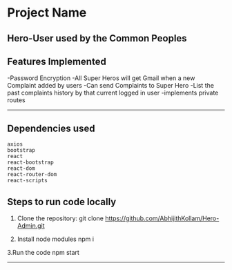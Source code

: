 # Project Name

Hero-User
used by the Common Peoples
---

## Features Implemented

-Password Encryption
-All Super Heros will get Gmail when a new Complaint added by users
-Can send Complaints to Super Hero
-List the past complaints history by that current logged in user
-implements private routes


---

## Dependencies used

    axios
    bootstrap
    react
    react-bootstrap
    react-dom
    react-router-dom
    react-scripts


## Steps to run code locally

1. Clone the repository:
   git clone  https://github.com/AbhijithKollam/Hero-Admin.git
   
2. Install node modules
   npm i

3.Run the code
   npm start

  --------------------------------
